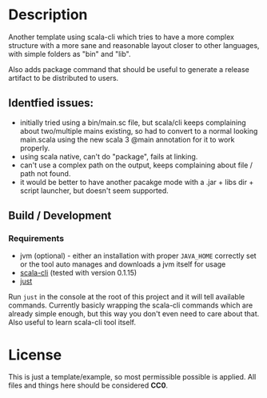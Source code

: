 # Description

Another template using scala-cli which tries to have a more complex
structure with a more sane and reasonable layout closer to other
languages, with simple folders as "bin" and "lib".

Also adds package command that should be useful to generate a
release artifact to be distributed to users.

## Identfied issues:

  * initially tried using a bin/main.sc file, but scala/cli keeps complaining
    about two/multiple mains existing, so had to convert to a normal looking
    main.scala using the new scala 3 @main annotation for it to work properly.
  * using scala native, can't do "package", fails at linking.
  * can't use a complex path on the output, keeps complaining about file / path not found.
  * it would be better to have another pacakge mode with a .jar + libs dir + script launcher,
    but doesn't seem supported.

## Build / Development

### Requirements

  * jvm (optional) - either an installation with proper `JAVA_HOME` correctly set or the tool auto
    manages and downloads a jvm itself for usage
  * [scala-cli](https://scala-cli.virtuslab.org/) (tested with version 0.1.15)
  * [just](https://github.com/casey/just)


Run `just` in the console at the root of this project and it will tell available commands.
Currently basicly wrapping the scala-cli commands which are already simple enough, but
this way you don't even need to care about that. Also useful to learn scala-cli tool itself.

# License

This is just a template/example, so most permissible possible is applied.
All files and things here should be considered **CC0**.

